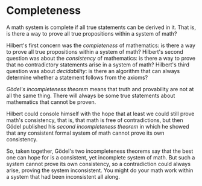 # Completeness

A math system is complete if all true statements can be derived in it. That is, is there a way to prove all true propositions within a system of math?

Hilbert's first concern was the *completeness* of mathematics: is there a way to prove all true propositions within a system of math? Hilbert's second question was about the *consistency* of mathematics: is there a way to prove that no contradictory statements arise in a system of math? Hilbert's third question was about *decidability*: is there an algorithm that can always determine whether a statement follows from the axioms?


*Gödel's incompleteness theorem* means that truth and provability are not at all the same thing. There will always be some true statements about mathematics that cannot be proven.

Hilbert could console himself with the hope that at least we could still prove math's consistency, that is, that math is free of contradictions, but then Gödel published his *second incompleteness theorem* in which he showed that any consistent formal system of math cannot prove its own consistency.

So, taken together, Gödel's two incompleteness theorems say that the best one can hope for is a consistent, yet incomplete system of math. But such a system cannot prove its own consistency, so a contradiction could always arise, proving the system inconsistent. You might do your math work within a system that had been inconsistent all along.
